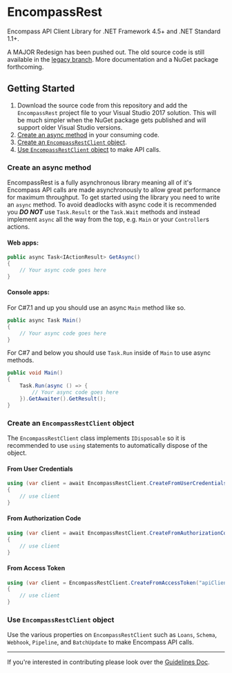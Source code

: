 # EncompassRest
Encompass API Client Library for .NET Framework 4.5+ and .NET Standard 1.1+.

A MAJOR Redesign has been pushed out. The old source code is still available in the [legacy branch](https://github.com/EncompassRest/EncompassRest/tree/legacy). More documentation and a NuGet package forthcoming.

## Getting Started
1. Download the source code from this repository and add the `EncompassRest` project file to your Visual Studio 2017 solution. This will be much simpler when the NuGet package gets published and will support older Visual Studio versions.
2. [Create an async method](#create-an-async-method) in your consuming code.
3. [Create an `EncompassRestClient` object](#create-an-encompassrestclient-object).
4. [Use `EncompassRestClient` object](#use-encompassrestclient-object) to make API calls.

### Create an async method
EncompassRest is a fully asynchronous library meaning all of it's Encompass API calls are made asynchronously to allow great performance for maximum throughput. To get started using the library you need to write an `async` method. To avoid deadlocks with async code it is recommended you **_DO NOT_** use `Task.Result` or the `Task.Wait` methods and instead implement `async` all the way from the top, e.g. `Main` or your `Controller`s actions.

#### Web apps:
```c#
public async Task<IActionResult> GetAsync()
{
    // Your async code goes here
}
```

#### Console apps:
For C#7.1 and up you should use an async `Main` method like so.

```c#
public async Task Main()
{
    // Your async code goes here
}
```

For C#7 and below you should use `Task.Run` inside of `Main` to use async methods.

```c#
public void Main()
{
    Task.Run(async () => {
        // Your async code goes here
    }).GetAwaiter().GetResult();
}
```

### Create an `EncompassRestClient` object
The `EncompassRestClient` class implements `IDisposable` so it is recommended to use `using` statements to automatically dispose of the object.

#### From User Credentials
```c#
using (var client = await EncompassRestClient.CreateFromUserCredentialsAsync("apiClientId", "apiSecret", "encompassInstance", "encompassUserId", "encompassPassword"))
{
    // use client
}
```

#### From Authorization Code
```c#
using (var client = await EncompassRestClient.CreateFromAuthorizationCodeAsync("apiClientId", "apiSecret", "redirectUri", "authorizationCode"))
{
    // use client
}
```

#### From Access Token
```c#
using (var client = EncompassRestClient.CreateFromAccessToken("apiClientId", "apiSecret", "accessToken"))
{
    // use client
}
```

### Use `EncompassRestClient` object
Use the various properties on `EncompassRestClient` such as `Loans`, `Schema`, `Webhook`, `Pipeline`, and `BatchUpdate` to make Encompass API calls.

---

If you're interested in contributing please look over the [Guidelines Doc](Guidelines.md).
